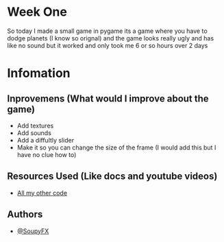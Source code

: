 # Week One
So today I made a small game in pygame its a game where you have to dodge planets (I know so orignal) and the game looks really ugly and has like no sound but it worked and only took me 6 or so hours over 2 days

# Infomation
## Inprovemens (What would I improve about the game)

- Add textures
- Add sounds
- Add a diffultly slider
- Make it so you can change the size of the frame (I would add this but I have no clue how to)

## Resources Used (Like docs and youtube videos)

- [All my other code](https://github.com/soupyfx/DofE_Programming_Pygame)

## Authors
- [@SoupyFX ](https://github.com/SoupyFX)

